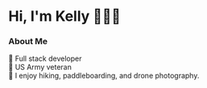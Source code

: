 # Hi, I'm Kelly 🙋🏻‍♀️

### About Me
🔘 Full stack developer
</br>
🔘 US Army veteran
</br>
🔘 I enjoy hiking, paddleboarding, and drone photography. 
</br>


